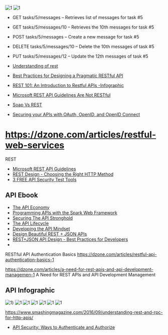 
![1](http://networkop.co.uk/images/rest-crud.png)
![1](http://blog.ciaranoconnor.me/content/images/2016/02/RESTful-API-design-1014x457.jpg)


* GET tasks/5/messages – Retrieves list of messages for task #5
* GET tasks/5/messages/10 – Retrieves the 10th messages for task #5
* POST tasks/5/messages – Create a new message for task #5
* DELETE tasks/5/messages/10 – Delete the 10th messages of task #5
* PUT tasks/5/messages/12 – Update the 12th messages of task #5


* [Understanding of rest](https://scotch.io/bar-talk/a-quick-understanding-of-rest)
* [Best Practices for Designing a Pragmatic RESTful API](http://www.vinaysahni.com/best-practices-for-a-pragmatic-restful-api)
* [REST 101: An Introduction to Restful APIs -Infographic](https://dzone.com/articles/rest-101-an-introduction-to-restful-apis-infograph)
* [Microsoft REST API Guidelines Are Not RESTful](https://www.infoq.com/news/2016/07/microsoft-rest-api)
* [Soap Vs REST](http://nordicapis.com/rest-vs-soap-nordic-apis-infographic-comparison/)
* [Securing your APIs with OAuth, OpenID, and OpenID Connect](http://www.slideshare.net/lobster1234/securing-your-apis-with-oauth-openid-and-openid-connect)

# https://dzone.com/articles/restful-web-services


REST
* [Microsoft REST API Guidelines](https://github.com/Microsoft/api-guidelines/blob/master/Guidelines.md)
* [REST Design - Choosing the Right HTTP Method](http://codeahoy.com/2016/07/04/rest-design-choosing-the-right-http-method)
* [3 FREE API Security Test Tools](https://www.joecolantonio.com/2016/07/19/3-free-api-security-tools/)

## API Ebook
* [The API Economy](http://nordicapis.com/wp-content/uploads/theapieconomy.pdf)
* [Programming APIs with the Spark Web Framework](http://nordicapis.com/wp-content/uploads/using-spark-java-to-program-apis.pdf)
* [Securing The API Stronghold](http://nordicapis.com/wp-content/uploads/securing-the-api-stronghold.pdf)
* [The API Lifecycle](http://nordicapis.com/wp-content/uploads/theapilifecycle.pdf)
* [Developing the API Mindset](http://nordicapis.com/wp-content/uploads/developingtheapimindset.pdf)
* [Design Beautiful REST + JSON APIs](http://www.slideshare.net/stormpath/rest-jsonapis)
* [REST+JSON API Design - Best Practices for Developers](https://www.youtube.com/watch?v=hdSrT4yjS1g)
* 

RESTful API Authentication Basics
https://dzone.com/articles/restful-api-authentication-basics-1


https://dzone.com/articles/a-need-for-rest-apis-and-api-development-managemen-1
A Need for REST APIs and API Development Management


## API Infographic
![1](http://www.platform28.com/wp-content/uploads/2015/02/Infographic-3.png))
![1](http://d27n205l7rookf.cloudfront.net/wp-content/uploads/2015/01/API-Infographic-Final.jpg)
![1](http://blog.smartbear.com/wp-content/uploads/2016/08/REST-101-Infographic-Final.png)
![1](https://www.api2cart.com/wp-content/uploads/2015/07/JSON-REST-vs-XML-SOAP.png)
![1](http://media02.hongkiat.com/rest-restful-api-dev/01-restful-rest-diagram-api.jpg)
![1](https://s-media-cache-ak0.pinimg.com/564x/8d/9e/33/8d9e33a75699e3dc95eaf1f00e547ab5.jpg)
![1](https://657cea1304d5d92ee105-33ee89321dddef28209b83f19f06774f.ssl.cf1.rackcdn.com/Cloud_DNS_Infographic-1-71149d726aad5000c246d7303d0fd9055e00ee46fef088768a311c073f61dfc5.png)

https://www.smashingmagazine.com/2016/09/understanding-rest-and-rpc-for-http-apis/
* [API Security: Ways to Authenticate and Authorize](https://dzone.com/articles/api-security-ways-to-authenticate-and-authorize)
